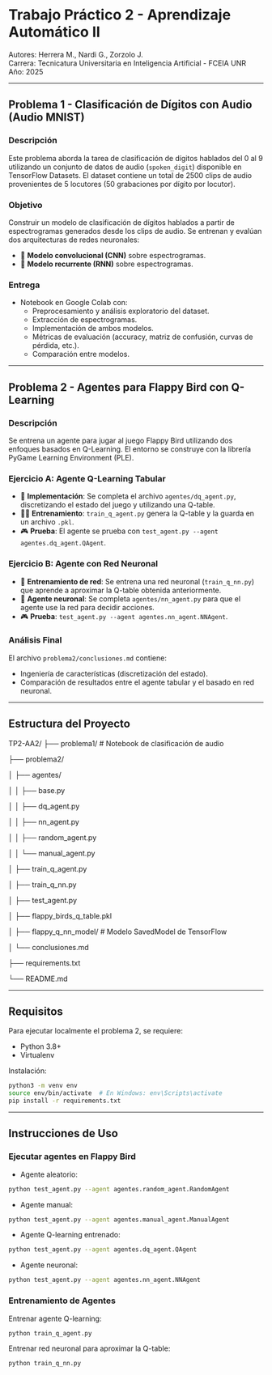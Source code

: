 # Trabajo Práctico 2 - Aprendizaje Automático II

Autores: Herrera M., Nardi G., Zorzolo J.   
Carrera: Tecnicatura Universitaria en Inteligencia Artificial - FCEIA UNR  
Año: 2025


---

## Problema 1 - Clasificación de Dígitos con Audio (Audio MNIST)

### Descripción
Este problema aborda la tarea de clasificación de dígitos hablados del 0 al 9 utilizando un conjunto de datos de audio (`spoken_digit`) disponible en TensorFlow Datasets. El dataset contiene un total de 2500 clips de audio provenientes de 5 locutores (50 grabaciones por dígito por locutor).

### Objetivo
Construir un modelo de clasificación de dígitos hablados a partir de espectrogramas generados desde los clips de audio. Se entrenan y evalúan dos arquitecturas de redes neuronales:

- 🧠 **Modelo convolucional (CNN)** sobre espectrogramas.
- 🔁 **Modelo recurrente (RNN)** sobre espectrogramas.

### Entrega
- Notebook en Google Colab con:
  - Preprocesamiento y análisis exploratorio del dataset.
  - Extracción de espectrogramas.
  - Implementación de ambos modelos.
  - Métricas de evaluación (accuracy, matriz de confusión, curvas de pérdida, etc.).
  - Comparación entre modelos.

---

## Problema 2 - Agentes para Flappy Bird con Q-Learning

### Descripción
Se entrena un agente para jugar al juego Flappy Bird utilizando dos enfoques basados en Q-Learning. El entorno se construye con la librería PyGame Learning Environment (PLE).

### Ejercicio A: Agente Q-Learning Tabular

- 🧩 **Implementación**: Se completa el archivo `agentes/dq_agent.py`, discretizando el estado del juego y utilizando una Q-table.
- 🏋️‍♂️ **Entrenamiento**: `train_q_agent.py` genera la Q-table y la guarda en un archivo `.pkl`.
- 🎮 **Prueba**: El agente se prueba con `test_agent.py --agent agentes.dq_agent.QAgent`.

### Ejercicio B: Agente con Red Neuronal

- 🧠 **Entrenamiento de red**: Se entrena una red neuronal (`train_q_nn.py`) que aprende a aproximar la Q-table obtenida anteriormente.
- 🤖 **Agente neuronal**: Se completa `agentes/nn_agent.py` para que el agente use la red para decidir acciones.
- 🎮 **Prueba**: `test_agent.py --agent agentes.nn_agent.NNAgent`.

### Análisis Final

El archivo `problema2/conclusiones.md` contiene:
- Ingeniería de características (discretización del estado).
- Comparación de resultados entre el agente tabular y el basado en red neuronal.

---

## Estructura del Proyecto

TP2-AA2/
├── problema1/ # Notebook de clasificación de audio

├── problema2/

│ ├── agentes/

│ │ ├── base.py

│ │ ├── dq_agent.py

│ │ ├── nn_agent.py

│ │ ├── random_agent.py

│ │ └── manual_agent.py

│ ├── train_q_agent.py

│ ├── train_q_nn.py

│ ├── test_agent.py

│ ├── flappy_birds_q_table.pkl

│ ├── flappy_q_nn_model/ # Modelo SavedModel de TensorFlow

│ └── conclusiones.md

├── requirements.txt

└── README.md

---

## Requisitos

Para ejecutar localmente el problema 2, se requiere:

- Python 3.8+
- Virtualenv

Instalación:

```bash
python3 -m venv env
source env/bin/activate  # En Windows: env\Scripts\activate
pip install -r requirements.txt
```
---

## Instrucciones de Uso

### Ejecutar agentes en Flappy Bird

- Agente aleatorio:

```bash
python test_agent.py --agent agentes.random_agent.RandomAgent
```
- Agente manual:

```bash
python test_agent.py --agent agentes.manual_agent.ManualAgent
```

- Agente Q-learning entrenado:
```bash
python test_agent.py --agent agentes.dq_agent.QAgent
```

- Agente neuronal:
```bash
python test_agent.py --agent agentes.nn_agent.NNAgent
```

### Entrenamiento de Agentes

Entrenar agente Q-learning:

```bash
python train_q_agent.py
```
Entrenar red neuronal para aproximar la Q-table:

```bash
python train_q_nn.py
```
